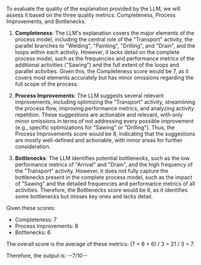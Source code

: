 To evaluate the quality of the explanation provided by the LLM, we will assess it based on the three quality metrics: Completeness, Process Improvements, and Bottlenecks.

1. **Completeness**: The LLM's explanation covers the major elements of the process model, including the central role of the "Transport" activity, the parallel branches to "Welding", "Painting", "Drilling", and "Drain", and the loops within each activity. However, it lacks detail on the complete process model, such as the frequencies and performance metrics of the additional activities ("Sawing") and the full extent of the loops and parallel activities. Given this, the Completeness score would be 7, as it covers most elements accurately but has minor omissions regarding the full scope of the process.

2. **Process Improvements**: The LLM suggests several relevant improvements, including optimizing the "Transport" activity, streamlining the process flow, improving performance metrics, and analyzing activity repetition. These suggestions are actionable and relevant, with only minor omissions in terms of not addressing every possible improvement (e.g., specific optimizations for "Sawing" or "Drilling"). Thus, the Process Improvements score would be 8, indicating that the suggestions are mostly well-defined and actionable, with minor areas for further consideration.

3. **Bottlenecks**: The LLM identifies potential bottlenecks, such as the low performance metrics of "Arrival" and "Drain", and the high frequency of the "Transport" activity. However, it does not fully capture the bottlenecks present in the complete process model, such as the impact of "Sawing" and the detailed frequencies and performance metrics of all activities. Therefore, the Bottlenecks score would be 6, as it identifies some bottlenecks but misses key ones and lacks detail.

Given these scores:
- Completeness: 7
- Process Improvements: 8
- Bottlenecks: 6

The overall score is the average of these metrics: (7 + 8 + 6) / 3 = 21 / 3 = 7.

Therefore, the output is: --7/10--